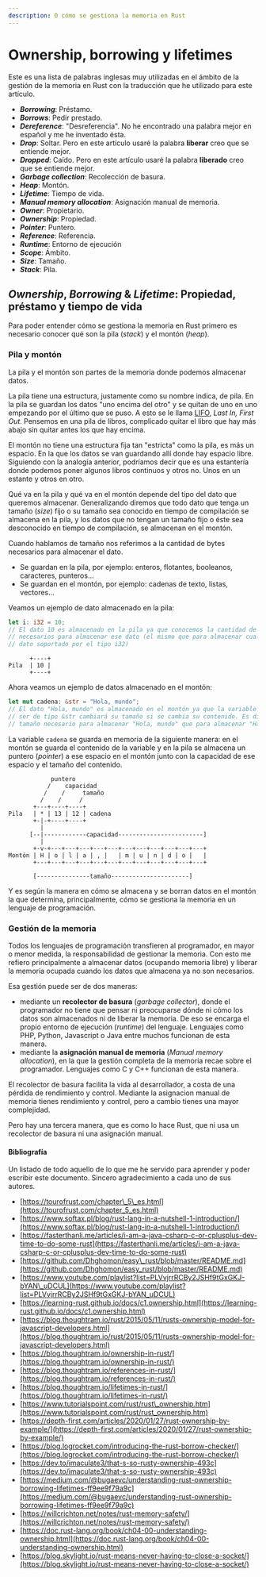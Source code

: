 ```yaml
---
description: O cómo se gestiona la memoria en Rust
---
```


# Ownership, borrowing y lifetimes

Este es una lista de palabras inglesas muy utilizadas en el ámbito de la gestión de la memoria en Rust con la traducción que he utilizado para este artículo.

* _**Borrowing**_: Préstamo.
* _**Borrows**_: Pedir prestado.
* _**Dereference**_: "Desreferencia". No he encontrado una palabra mejor en español y me he inventado ésta.
* _**Drop**_: Soltar. Pero en este artículo usaré la palabra **liberar** creo que se entiende mejor.
* _**Dropped**_: Caído. Pero en este artículo usaré la palabra **liberado** creo que se entiende mejor.
* _**Garbage collection**_: Recolección de basura.
* _**Heap**_: Montón.
* _**Lifetime**_: Tiempo de vida.
* _**Manual memory allocation**_: Asignación manual de memoria.
* _**Owner**_: Propietario.
* _**Ownership**_: Propiedad.
* _**Pointer**_: Puntero.
* _**Reference**_: Referencia.
* _**Runtime**_: Entorno de ejecución
* _**Scope**_: Ámbito.
* _**Size**_: Tamaño.
* _**Stack**_: Pila.

## _Ownership_, _Borrowing_ & _Lifetime_: Propiedad, préstamo y tiempo de vida

Para poder entender cómo se gestiona la memoria en Rust primero es necesario conocer qué son la pila \(_stack_\) y el montón \(_heap_\).

### Pila y montón

La pila y el montón son partes de la memoria donde podemos almacenar datos.

La pila tiene una estructura, justamente como su nombre indica, de pila. En la pila se guardan los datos "uno encima del otro" y se quitan de uno en uno empezando por el último que se puso. A esto se le llama [LIFO](https://es.wikipedia.org/wiki/Last_in%2C_first_out), _Last In, First Out_. Pensemos en una pila de libros, complicado quitar el libro que hay más abajo sin quitar antes los que hay encima.

El montón no tiene una estructura fija tan "estricta" como la pila, es más un espacio. En la que los datos se van guardando allí donde hay espacio libre. Siguiendo con la analogía anterior, podríamos decir que es una estantería donde podemos poner algunos libros continuos y otros no. Unos en un estante y otros en otro.

Qué va en la pila y qué va en el montón depende del tipo del dato que queremos almacenar. Generalizando diremos que todo dato que tenga un tamaño \(_size_\) fijo o su tamaño sea conocido en tiempo de compilación se almacena en la pila, y los datos que no tengan un tamaño fijo o éste sea desconocido en tiempo de compilación, se almacenan en el montón.

Cuando hablamos de tamaño nos referimos a la cantidad de bytes necesarios para almacenar el dato.

* Se guardan en la pila, por ejemplo: enteros, flotantes, booleanos, caracteres, punteros...
* Se guardan en el montón, por ejemplo: cadenas de texto, listas, vectores...

Veamos un ejemplo de dato almacenado en la pila:

```rust
let i: i32 = 10;
// El dato 10 es almacenado en la pila ya que conocemos la cantidad de bytes
// necesarios para almacenar ese dato (el mismo que para almacenar cualquier
// dato soportado por el tipo i32)
```

```text
      +----+
Pila  | 10 |
      +----+
```

Ahora veamos un ejemplo de datos almacenado en el montón:

```rust
let mut cadena: &str = "Hola, mundo";
// El dato "Hola, mundo" es almacenado en el montón ya que la variable cadena al
// ser de tipo &str cambiará su tamaño si se cambia su contenido. Es diferente el
// tamaño necesario para almacenar "Hola, mundo" que para almacenar "Hasta luego"
```

La variable `cadena` se guarda en memoria de la siguiente manera: en el montón se guarda el contenido de la variable y en la pila se almacena un puntero \(_pointer_\) a ese espacio en el montón junto con la capacidad de ese espacio y el tamaño del contenido.

```text
            puntero
           /    capacidad
          /    /     tamaño
         /    /     /
       +---+----+----+
Pila   | * | 13 | 12 | cadena
       +-|-+----+----+
         |
      [--|------------capacidad------------------------]
         |
       +-v-+---+---+---+---+---+---+---+---+---+---+---+
Montón | H | o | l | a | , |   | m | u | n | d | o |   |
       +---+---+---+---+---+---+---+---+---+---+---+---+

       [---------------tamaño----------------------]
```

Y es según la manera en cómo se almacena y se borran datos en el montón la que determina, principalmente, cómo se gestiona la memoria en un lenguaje de programación.

### Gestión de la memoria

Todos los lenguajes de programación transfieren al programador, en mayor o menor medida, la responsabilidad de gestionar la memoria. Con esto me refiero principalmente a almacenar datos \(ocupando memoria libre\) y liberar la memoria ocupada cuando los datos que almacena ya no son necesarios.

Esa gestión puede ser de dos maneras:

* mediante un **recolector de basura** \(_garbage collector_\), donde el programador no tiene que pensar ni preocuparse dónde ni cómo los datos son almacenados ni de liberar la memoria. De eso se encarga el propio entorno de ejecución \(_runtime_\) del lenguaje. Lenguajes como PHP, Python, Javascript o Java entre muchos funcionan de esta manera.
* mediante la **asignación manual de memoria** \(_Manual memory allocation_\), en la que la gestión completa de la memoria recae sobre el programador. Lenguajes como C y C++ funcionan de esta manera.

El recolector de basura facilita la vida al desarrollador, a costa de una pérdida de rendimiento y control. Mediante la asignacion manual de memoria tienes rendimiento y control, pero a cambio tienes una mayor complejidad.

Pero hay una tercera manera, que es como lo hace Rust, que ni usa un recolector de basura ni una asignación manual.

#### Bibliografía

Un listado de todo aquello de lo que me he servido para aprender y poder escribir este documento. Sincero agradecimiento a cada uno de sus autores.

* [https://tourofrust.com/chapter\_5\_es.html](https://tourofrust.com/chapter_5_es.html)
* [https://www.softax.pl/blog/rust-lang-in-a-nutshell-1-introduction/](https://www.softax.pl/blog/rust-lang-in-a-nutshell-1-introduction/)
* [https://fasterthanli.me/articles/i-am-a-java-csharp-c-or-cplusplus-dev-time-to-do-some-rust](https://fasterthanli.me/articles/i-am-a-java-csharp-c-or-cplusplus-dev-time-to-do-some-rust)
* [https://github.com/Dhghomon/easy\_rust/blob/master/README.md](https://github.com/Dhghomon/easy_rust/blob/master/README.md)
* [https://www.youtube.com/playlist?list=PLVvjrrRCBy2JSHf9tGxGKJ-bYAN\_uDCUL](https://www.youtube.com/playlist?list=PLVvjrrRCBy2JSHf9tGxGKJ-bYAN_uDCUL)
* [https://learning-rust.github.io/docs/c1.ownership.html](https://learning-rust.github.io/docs/c1.ownership.html)
* [https://blog.thoughtram.io/rust/2015/05/11/rusts-ownership-model-for-javascript-developers.html](https://blog.thoughtram.io/rust/2015/05/11/rusts-ownership-model-for-javascript-developers.html)
* [https://blog.thoughtram.io/ownership-in-rust/](https://blog.thoughtram.io/ownership-in-rust/)
* [https://blog.thoughtram.io/references-in-rust/](https://blog.thoughtram.io/references-in-rust/)
* [https://blog.thoughtram.io/lifetimes-in-rust/](https://blog.thoughtram.io/lifetimes-in-rust/)
* [https://www.tutorialspoint.com/rust/rust\_ownership.htm](https://www.tutorialspoint.com/rust/rust_ownership.htm)
* [https://depth-first.com/articles/2020/01/27/rust-ownership-by-example/](https://depth-first.com/articles/2020/01/27/rust-ownership-by-example/)
* [https://blog.logrocket.com/introducing-the-rust-borrow-checker/](https://blog.logrocket.com/introducing-the-rust-borrow-checker/)
* [https://dev.to/imaculate3/that-s-so-rusty-ownership-493c](https://dev.to/imaculate3/that-s-so-rusty-ownership-493c)
* [https://medium.com/@bugaevc/understanding-rust-ownership-borrowing-lifetimes-ff9ee9f79a9c](https://medium.com/@bugaevc/understanding-rust-ownership-borrowing-lifetimes-ff9ee9f79a9c)
* [https://willcrichton.net/notes/rust-memory-safety/](https://willcrichton.net/notes/rust-memory-safety/)
* [https://doc.rust-lang.org/book/ch04-00-understanding-ownership.html](https://doc.rust-lang.org/book/ch04-00-understanding-ownership.html)
* [https://blog.skylight.io/rust-means-never-having-to-close-a-socket/](https://blog.skylight.io/rust-means-never-having-to-close-a-socket/)

